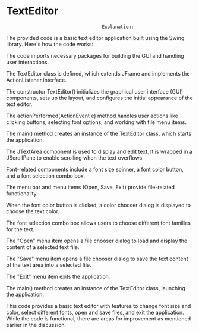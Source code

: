 # TextEditor

                                        Explanation:

                                        
The provided code is a basic text editor application built using the Swing library. Here's how the code works:

The code imports necessary packages for building the GUI and handling user interactions.

The TextEditor class is defined, which extends JFrame and implements the ActionListener interface.

The constructor TextEditor() initializes the graphical user interface (GUI) components, sets up the layout, and configures the initial appearance of the text editor.

The actionPerformed(ActionEvent e) method handles user actions like clicking buttons, selecting font options, and working with file menu items.

The main() method creates an instance of the TextEditor class, which starts the application.

The JTextArea component is used to display and edit text. It is wrapped in a JScrollPane to enable scrolling when the text overflows.

Font-related components include a font size spinner, a font color button, and a font selection combo box.

The menu bar and menu items (Open, Save, Exit) provide file-related functionality.

When the font color button is clicked, a color chooser dialog is displayed to choose the text color.

The font selection combo box allows users to choose different font families for the text.

The "Open" menu item opens a file chooser dialog to load and display the content of a selected text file.

The "Save" menu item opens a file chooser dialog to save the text content of the text area into a selected file.

The "Exit" menu item exits the application.

The main() method creates an instance of the TextEditor class, launching the application.

This code provides a basic text editor with features to change font size and color, select different fonts, open and save files, and exit the application. While the code is functional, there are areas for improvement as mentioned earlier in the discussion.
